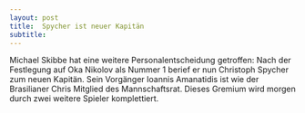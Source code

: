 ```yaml
---
layout: post
title:  Spycher ist neuer Kapitän
subtitle:  
---
```


Michael Skibbe hat eine weitere Personalentscheidung getroffen: Nach der Festlegung auf Oka Nikolov als Nummer 1 berief er nun Christoph Spycher zum neuen Kapitän. Sein Vorgänger Ioannis Amanatidis ist wie der Brasilianer Chris Mitglied des Mannschaftsrat. Dieses Gremium wird morgen durch zwei weitere Spieler komplettiert.



